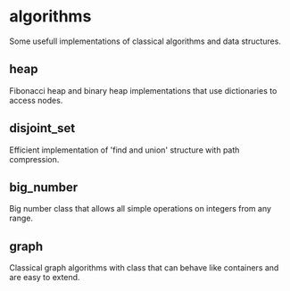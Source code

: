 # algorithms

Some usefull implementations of classical algorithms and data structures.

## heap
Fibonacci heap and binary heap implementations that use dictionaries to access nodes.

## disjoint_set
Efficient implementation of 'find and union' structure with path compression.

## big_number
Big number class that allows all simple operations on integers from any range.

## graph
Classical graph algorithms with class that can behave like containers and are easy to extend.
